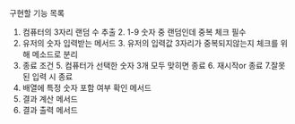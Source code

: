구현할 기능 목록
1. 컴퓨터의 3자리 랜덤 수 추출
   2. 1-9 숫자 중 랜덤인데 중복 체크 필수
2. 유저의 숫자 입력받는 메서드
   3. 유저의 입력값 3자리가 중복되지않는지 체크를 위해 메소드로 분리
4. 종료 조건
   5. 컴퓨터가 선택한 숫자 3개 모두 맞히면 종료
      6. 재시작or 종료
   7.잘못된 입력 시 종료
7. 배열에 특정 숫자 포함 여부 확인 메서드
7. 결과 계산 메서드
8. 결과 출력 메서드